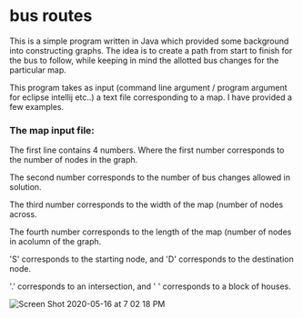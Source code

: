 # bus routes

This is a simple program written in Java which provided some background into constructing graphs. The idea is to create a path from start to finish for the bus to follow, while keeping in mind the allotted bus changes for the particular map. 

This program takes as input (command line argument / program argument for eclipse intellij etc..) a text file corresponding to a map. I have provided a few examples. 

### The map input file:

The first line contains 4 numbers. Where the first number corresponds to the number of nodes in the graph.

The second number corresponds to the number of bus changes allowed in solution.

The third number corresponds to the width of the map (number of nodes across.

The fourth number corresponds to the length of the map (number of nodes in acolumn of the graph.

'S' corresponds to the starting node, and 'D' corresponds to the destination node.

'.' corresponds to an intersection, and ' ' corresponds to a block of houses.


![Screen Shot 2020-05-16 at 7 02 18 PM](https://user-images.githubusercontent.com/38958685/82131875-e07f6780-97a7-11ea-9303-1a4de71e73eb.png)
